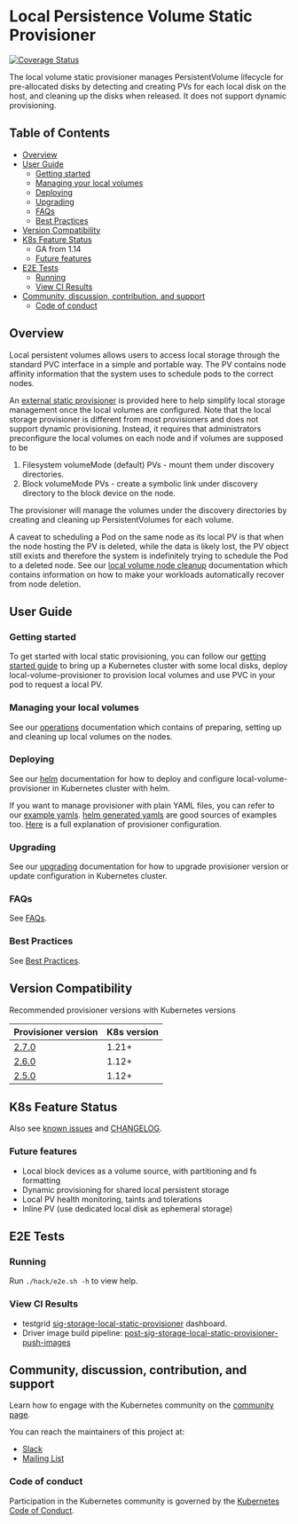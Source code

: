 # Local Persistence Volume Static Provisioner

[![Coverage Status](https://coveralls.io/repos/github/kubernetes-sigs/sig-storage-local-static-provisioner/badge.svg?branch=master)](https://coveralls.io/github/kubernetes-sigs/sig-storage-local-static-provisioner?branch=master)

The local volume static provisioner manages PersistentVolume lifecycle for
pre-allocated disks by detecting and creating PVs for each local disk on the
host, and cleaning up the disks when released. It does not support dynamic
provisioning.

## Table of Contents

- [Overview](#overview)
- [User Guide](#user-guide)
  * [Getting started](#getting-started)
  * [Managing your local volumes](#managing-your-local-volumes)
  * [Deploying](#deploying)
  * [Upgrading](#upgrading)
  * [FAQs](#faqs)
  * [Best Practices](#best-practices)
- [Version Compatibility](#version-compatibility)
- [K8s Feature Status](#k8s-feature-status)
  * GA from 1.14
  * [Future features](#future-features)
- [E2E Tests](#e2e-tests)
  * [Running](#running)
  * [View CI Results](#view-ci-results)
- [Community, discussion, contribution, and support](#community-discussion-contribution-and-support)
  * [Code of conduct](#code-of-conduct)

## Overview

Local persistent volumes allows users to access local storage through the
standard PVC interface in a simple and portable way.  The PV contains node
affinity information that the system uses to schedule pods to the correct
nodes.

An [external static provisioner](docs/provisioner.md) is provided here to help
simplify local storage management once the local volumes are configured. Note
that the local storage provisioner is different from most provisioners and does
not support dynamic provisioning.  Instead, it requires that administrators
preconfigure the local volumes on each node and if volumes are supposed to be

 1. Filesystem volumeMode (default) PVs - mount them under discovery directories.
 2. Block volumeMode PVs - create a symbolic link under discovery directory to
    the block device on the node.

The provisioner will manage the volumes under the discovery directories by creating
and cleaning up PersistentVolumes for each volume.

A caveat to scheduling a Pod on the same node as its local PV is that when the node hosting the PV is deleted, while the data is likely lost, the PV object still exists and therefore the system is indefinitely trying to schedule the Pod to a deleted node. See our [local volume node cleanup](docs/node-cleanup-controller.md) documentation which contains information on how to make your workloads automatically recover from node deletion.

## User Guide

### Getting started

To get started with local static provisioning, you can follow our [getting
started guide](docs/getting-started.md) to bring up a Kubernetes cluster with
some local disks, deploy local-volume-provisioner to provision local volumes
and use PVC in your pod to request a local PV.

### Managing your local volumes

See our [operations](docs/operations.md) documentation which contains of
preparing, setting up and cleaning up local volumes on the nodes.

### Deploying

See our [helm](helm/README.md) documentation for how to deploy and configure
local-volume-provisioner in Kubernetes cluster with helm.

If you want to manage provisioner with plain YAML files, you can refer to our
[example yamls](deployment/kubernetes/example). [helm generated
yamls](helm/generated_examples/) are good sources of examples too.
[Here](docs/provisioner.md#configuration) is a full explanation of provisioner
configuration.

### Upgrading

See our [upgrading](docs/upgrading.md) documentation for how to upgrade
provisioner version or update configuration in Kubernetes cluster.

### FAQs

See [FAQs](docs/faqs.md).

### Best Practices

See [Best Practices](docs/best-practices.md).

## Version Compatibility

Recommended provisioner versions with Kubernetes versions

| Provisioner version | K8s version   |
| ------------------- | ------------- |
| [2.7.0][7]          | 1.21+         |
| [2.6.0][6]          | 1.12+         |
| [2.5.0][5]          | 1.12+         |

[5]: https://github.com/kubernetes-sigs/sig-storage-local-static-provisioner/tree/v2.5.0
[6]: https://github.com/kubernetes-sigs/sig-storage-local-static-provisioner/tree/v2.6.0
[7]: https://github.com/kubernetes-sigs/sig-storage-local-static-provisioner/tree/v2.7.0


## K8s Feature Status

Also see [known issues](KNOWN_ISSUES.md) and [CHANGELOG](CHANGELOG.md).

### Future features

* Local block devices as a volume source, with partitioning and fs formatting
* Dynamic provisioning for shared local persistent storage
* Local PV health monitoring, taints and tolerations
* Inline PV (use dedicated local disk as ephemeral storage)

## E2E Tests

### Running

Run `./hack/e2e.sh -h` to view help.

### View CI Results
 - testgrid [sig-storage-local-static-provisioner](https://testgrid.k8s.io/sig-storage-local-static-provisioner) dashboard.
 - Driver image build pipeline: [post-sig-storage-local-static-provisioner-push-images](https://testgrid.k8s.io/sig-storage-image-build#post-sig-storage-local-static-provisioner-push-images)

## Community, discussion, contribution, and support

Learn how to engage with the Kubernetes community on the [community page](http://kubernetes.io/community/).

You can reach the maintainers of this project at:

- [Slack](http://slack.k8s.io/)
- [Mailing List](https://groups.google.com/forum/#!forum/kubernetes-dev)

### Code of conduct

Participation in the Kubernetes community is governed by the [Kubernetes Code of Conduct](code-of-conduct.md).

[owners]: https://git.k8s.io/community/contributors/guide/owners.md
[Creative Commons 4.0]: https://git.k8s.io/website/LICENSE

